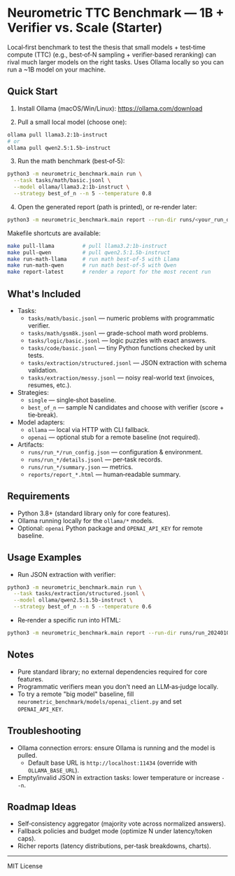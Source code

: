 # Neurometric TTC Benchmark — 1B + Verifier vs. Scale (Starter)

Local‑first benchmark to test the thesis that small models + test‑time compute (TTC)
(e.g., best‑of‑N sampling + verifier‑based reranking) can rival much larger models on
the right tasks. Uses Ollama locally so you can run a ~1B model on your machine.

## Quick Start

1) Install Ollama (macOS/Win/Linux): https://ollama.com/download

2) Pull a small local model (choose one):

```bash
ollama pull llama3.2:1b-instruct
# or
ollama pull qwen2.5:1.5b-instruct
```

3) Run the math benchmark (best‑of‑5):

```bash
python3 -m neurometric_benchmark.main run \
  --task tasks/math/basic.jsonl \
  --model ollama/llama3.2:1b-instruct \
  --strategy best_of_n --n 5 --temperature 0.8
```

4) Open the generated report (path is printed), or re‑render later:

```bash
python3 -m neurometric_benchmark.main report --run-dir runs/<your_run_dir>
```

Makefile shortcuts are available:

```bash
make pull-llama         # pull llama3.2:1b-instruct
make pull-qwen          # pull qwen2.5:1.5b-instruct
make run-math-llama     # run math best‑of‑5 with Llama
make run-math-qwen      # run math best‑of‑5 with Qwen
make report-latest      # render a report for the most recent run
```

## What's Included

- Tasks:
  - `tasks/math/basic.jsonl` — numeric problems with programmatic verifier.
  - `tasks/math/gsm8k.jsonl` — grade-school math word problems.
  - `tasks/logic/basic.jsonl` — logic puzzles with exact answers.
  - `tasks/code/basic.jsonl` — tiny Python functions checked by unit tests.
  - `tasks/extraction/structured.jsonl` — JSON extraction with schema validation.
  - `tasks/extraction/messy.jsonl` — noisy real-world text (invoices, resumes, etc.).
- Strategies:
  - `single` — single‑shot baseline.
  - `best_of_n` — sample N candidates and choose with verifier (score + tie‑break).
- Model adapters:
  - `ollama` — local via HTTP with CLI fallback.
  - `openai` — optional stub for a remote baseline (not required).
- Artifacts:
  - `runs/run_*/run_config.json` — configuration & environment.
  - `runs/run_*/details.jsonl` — per‑task records.
  - `runs/run_*/summary.json` — metrics.
  - `reports/report_*.html` — human‑readable summary.

## Requirements

- Python 3.8+ (standard library only for core features).
- Ollama running locally for the `ollama/*` models.
- Optional: `openai` Python package and `OPENAI_API_KEY` for remote baseline.

## Usage Examples

- Run JSON extraction with verifier:

```bash
python3 -m neurometric_benchmark.main run \
  --task tasks/extraction/structured.jsonl \
  --model ollama/qwen2.5:1.5b-instruct \
  --strategy best_of_n --n 5 --temperature 0.6
```

- Re‑render a specific run into HTML:

```bash
python3 -m neurometric_benchmark.main report --run-dir runs/run_20240101_123456
```

## Notes

- Pure standard library; no external dependencies required for core features.
- Programmatic verifiers mean you don't need an LLM‑as‑judge locally.
- To try a remote "big model" baseline, fill `neurometric_benchmark/models/openai_client.py` and set `OPENAI_API_KEY`.

## Troubleshooting

- Ollama connection errors: ensure Ollama is running and the model is pulled.
  - Default base URL is `http://localhost:11434` (override with `OLLAMA_BASE_URL`).
- Empty/invalid JSON in extraction tasks: lower temperature or increase `--n`.

## Roadmap Ideas

- Self‑consistency aggregator (majority vote across normalized answers).
- Fallback policies and budget mode (optimize N under latency/token caps).
- Richer reports (latency distributions, per‑task breakdowns, charts).

---

MIT License
